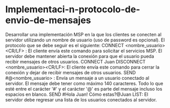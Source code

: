 # Implementaci-n-protocolo-de-envio-de-mensajes
Desarrollar una implementación MSP en la que los clientes se conecten al servidor utilizando un nombre de usuario (uso de password es opcional). 
 El protocolo que se debe seguir es el siguiente:
CONNECT <nombre_usuario><CR/LF> : El cliente envía este comando para solicitar el servicios MSP. El servidor debe mantener abierta la conexión para que el usuario pueda recibir mensajes de otros usuarios. 
CONNECT Juan
DISCONNECT <nombre_usuario><CR/LF>: El cliente envía este comando para cerrar la conexión y dejar de recibir mensajes de otros usuarios. 
SEND #<mensaje>@<nombre_usuario> : Envía un mensaje a un usuario conectado al servidor. El mensaje debe tener como máximo 140 caracteres. Todo lo que esté entre el carácter '#' y el carácter '@' es parte del mensaje incluso los espacios en blanco.
SEND #Hola Juan! Cómo estas?@Juan
LIST: El servidor debe regresar una lista de los usuarios conectados al servidor. 

